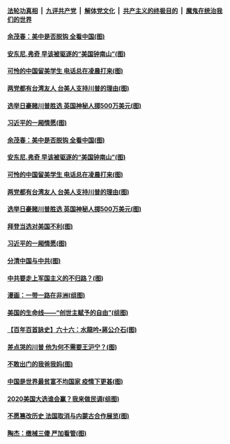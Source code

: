 ####  [法轮功真相](../../../../basic/blob/master/README.md?t=11042202) &nbsp;|&nbsp; [九评共产党](../../../../9ping.md/blob/master/README.md?t=11042202) &nbsp;|&nbsp; [解体党文化](../../../../jtdwh.md/blob/master/README.md?t=11042202)  &nbsp;|&nbsp; [共产主义的终极目的](../../../../gczydzjmd.md/blob/master/README.md?t=11042202) &nbsp;|&nbsp; [魔鬼在统治我们的世界](../../../../mgztzwmdsj.md/blob/master/README.md?t=11042202) 

#### [余茂春：美中是否脱钩 全看中国(图)](../pages/p4/951380.md?t=11042202) 

#### [安东尼.弗奇 早该被驱逐的“美国钟南山”(图)](../pages/p4/951386.md?t=11042202) 

#### [可怜的中国留美学生 电话总在凌晨打来(图)](../pages/p4/951383.md?t=11042202) 

#### [两党都有台湾友人 台美人支持川普的理由(图)](../pages/p4/951377.md?t=11042202) 

#### [选举日豪赌川普胜选 英国神秘人掷500万美元(图)](../pages/p4/951372.md?t=11042202) 

#### [习近平的一厢情愿(图)](../pages/p4/951272.md?t=11042202) 

#### [余茂春：美中是否脱钩 全看中国(图)](../pages/p4/951380.md?t=11042202) 

#### [安东尼.弗奇 早该被驱逐的“美国钟南山”(图)](../pages/p4/951386.md?t=11042202) 

#### [可怜的中国留美学生 电话总在凌晨打来(图)](../pages/p4/951383.md?t=11042202) 

#### [两党都有台湾友人 台美人支持川普的理由(图)](../pages/p4/951377.md?t=11042202) 

#### [选举日豪赌川普胜选 英国神秘人掷500万美元(图)](../pages/p4/951372.md?t=11042202) 

#### [拜登当选对美国不利(图)](../pages/p4/951371.md?t=11042202) 



#### [习近平的一厢情愿(图)](../pages/p4/951272.md?t=11042202) 

#### [分清中国与中共(图)](../pages/p4/951269.md?t=11042202) 

#### [中共要走上军国主义的不归路？(图)](../pages/p4/951261.md?t=11042202) 

#### [漫画：一带一路在非洲(组图)](../pages/p4/951259.md?t=11042202) 

#### [美国的生命线——“创世主赋予的自由”(组图)](../pages/p4/950590.md?t=11042202) 

#### [【百年百首詠史】六十六：水龍吟•蔣公介石(图)](../pages/p4/951252.md?t=11042202) 

#### [差点哭的川普 他为何不需要王沪宁？(图)](../pages/p4/951194.md?t=11042202) 

#### [不敢出门的我爸我妈(图)](../pages/p4/951140.md?t=11042202) 

#### [中国是世界最贫富不均国家 疫情下更甚(图)](../pages/p4/951139.md?t=11042202) 

#### [2020美国大选谁会赢？我来做民调(组图)](../pages/p4/951146.md?t=11042202) 

#### [不愿篡改历史 法国取消与内蒙古合作展览(图)](../pages/p4/951142.md?t=11042202) 

#### [陶杰：缴械三傻 严加看管(图)](../pages/p4/951141.md?t=11042202) 

